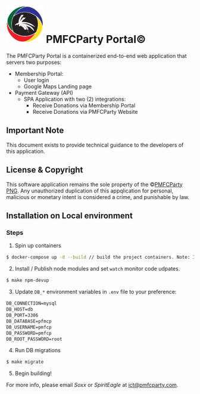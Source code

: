 # <img src="images/pmfcp_logo.svg" width="100px" height="100px"> PMFCParty Portal&copy;

The PMFCParty Portal is a containerized end-to-end web application that servers two purposes:
- Membership Portal:
  - User login
  - Google Maps Landing page
- Payment Gateway (API)
  - SPA Application with two (2) integrations:
    - Receive Donations via Membership Portal
    - Receive Donations via PMFCParty Website
## Important Note
This document exists to provide technical guidance to the developers of this application.

## License & Copyright
This software application remains the sole property of the &copy;[PMFCParty PNG](https://www.pmfcparty.com/home).
Any unauthorized duplication of this appqlication for personal, malicious or monetary intent is considered a crime, and punishable by law.

## Installation on Local environment
### Steps
1. Spin up containers
```bash
$ docker-compose up -d --build // build the project containers. Note: In Dev, run once or everytime the containers need to be respawned.
```
2. Install / Publish node modules and set `watch` monitor code udpates.
```bash
$ make npm-devup
```
3. Update `DB_*` environment variables in `.env` file to your preference:
```
DB_CONNECTION=mysql
DB_HOST=db
DB_PORT=3306
DB_DATABASE=pfmcp
DB_USERNAME=pmfcp
DB_PASSWORD=pmfcp
DB_ROOT_PASSWORD=root
``` 
4. Run DB migrations
```bash
$ make migrate
```
5. Begin building!

For more info, please email _Soxx_ or _SpiritEagle_ at ict@pmfcparty.com.
